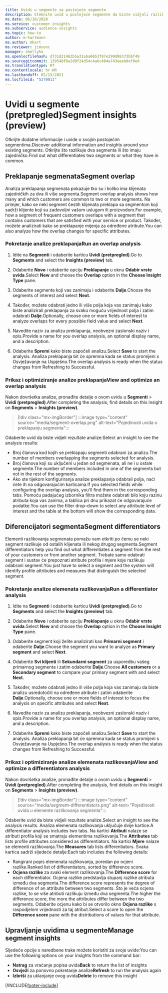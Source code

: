 ```yaml
---
title: Uvidi u segmente za postojeće segmente
description: Steknite uvid u postojeće segmente da biste vidjeli razlike i zajedničke karakteristike.
ms.date: 06/10/2020
ms.service: customer-insights
ms.subservice: audience-insights
ms.topic: how-to
author: m-hartmann
ms.author: mhart
ms.reviewer: jimsonc
manager: shellyha
ms.openlocfilehash: d731d21462b5a31aba0653f87e299d98373bbf49
ms.sourcegitcommit: 139548f8a2d0f24d54c4a6c404a743eeeb8ef8e0
ms.translationtype: HT
ms.contentlocale: hr-HR
ms.lasthandoff: 02/15/2021
ms.locfileid: "5270011"
---
```

# <a name="segment-insights-preview"></a><span data-ttu-id="b3aa6-103">Uvidi u segmente (pretpregled)</span><span class="sxs-lookup"><span data-stu-id="b3aa6-103">Segment insights (preview)</span></span>

<span data-ttu-id="b3aa6-104">Otkrijte dodatne informacije i uvide o svojim postojećim segmentima.</span><span class="sxs-lookup"><span data-stu-id="b3aa6-104">Discover additional information and insights around your existing segments.</span></span> <span data-ttu-id="b3aa6-105">Otkrijte što razlikuje dva segmenta ili što imaju zajedničko.</span><span class="sxs-lookup"><span data-stu-id="b3aa6-105">Find out what differentiates two segments or what they have in common.</span></span>

## <a name="segment-overlap"></a><span data-ttu-id="b3aa6-106">Preklapanje segmenata</span><span class="sxs-lookup"><span data-stu-id="b3aa6-106">Segment overlap</span></span>

<span data-ttu-id="b3aa6-107">Analiza preklapanja segmenata pokazuje tko su i koliko ima klijenata zajedničkih za dva ili više segmenta.</span><span class="sxs-lookup"><span data-stu-id="b3aa6-107">Segment overlap analysis shows how many and which customers are common to two or more segments.</span></span> <span data-ttu-id="b3aa6-108">Na primjer, kako se neki segment čestih klijenata preklapa sa segmentom koji sadrži klijente koji su zadovoljni vašom uslugom ili proizvodom.</span><span class="sxs-lookup"><span data-stu-id="b3aa6-108">For example, how a segment of frequent customers overlaps with a segment that contains customers that are satisfied with your service or product.</span></span>
<span data-ttu-id="b3aa6-109">Također, možete analizirati kako se preklapanje mijenja za određene atribute.</span><span class="sxs-lookup"><span data-stu-id="b3aa6-109">You can also analyze how the overlap changes for specific attributes.</span></span>

### <a name="run-an-overlap-analysis"></a><span data-ttu-id="b3aa6-110">Pokretanje analize preklapanja</span><span class="sxs-lookup"><span data-stu-id="b3aa6-110">Run an overlap analysis</span></span>

1. <span data-ttu-id="b3aa6-111">Idite na **Segmenti** i odaberite karticu **Uvidi (pretpregled)**.</span><span class="sxs-lookup"><span data-stu-id="b3aa6-111">Go to **Segments** and select the **Insights (preview)** tab.</span></span>

1. <span data-ttu-id="b3aa6-112">Odaberite **Novo** i odaberite opciju **Preklapanje** u oknu **Odabir vrste uvida**.</span><span class="sxs-lookup"><span data-stu-id="b3aa6-112">Select **New** and choose the **Overlap** option in the **Choose Insight Type** pane.</span></span>

1. <span data-ttu-id="b3aa6-113">Odaberite segmente koji vas zanimaju i odaberite **Dalje**.</span><span class="sxs-lookup"><span data-stu-id="b3aa6-113">Choose the segments of interest and select **Next**.</span></span>

1. <span data-ttu-id="b3aa6-114">Također, možete odabrati jedno ili više polja koja vas zanimaju kako biste analizirali preklapanja za svaku moguću vrijednost polja i zatim odabrati **Dalje**.</span><span class="sxs-lookup"><span data-stu-id="b3aa6-114">Optionally, choose one or more fields of interest to analyze overlaps for every possible field value and select **Next**.</span></span>

1. <span data-ttu-id="b3aa6-115">Navedite naziv za analizu preklapanja, neobvezni zaslonski naziv i opis.</span><span class="sxs-lookup"><span data-stu-id="b3aa6-115">Provide a name for you overlap analysis, an optional display name, and a description.</span></span>

1. <span data-ttu-id="b3aa6-116">Odaberite **Spremi** kako biste započeli analizu.</span><span class="sxs-lookup"><span data-stu-id="b3aa6-116">Select **Save** to start the analysis.</span></span> <span data-ttu-id="b3aa6-117">Analiza preklapanja bit će spremna kada se status promijeni s Osvježavanje na Uspješno.</span><span class="sxs-lookup"><span data-stu-id="b3aa6-117">The overlap analysis is ready when the status changes from Refreshing to Successful.</span></span>

### <a name="view-and-optimize-an-overlap-analysis"></a><span data-ttu-id="b3aa6-118">Prikaz i optimiziranje analize preklapanja</span><span class="sxs-lookup"><span data-stu-id="b3aa6-118">View and optimize an overlap analysis</span></span>

<span data-ttu-id="b3aa6-119">Nakon dovršetka analize, pronađite detalje o ovom uvidu u **Segmenti** > **Uvidi (pretpregled)**.</span><span class="sxs-lookup"><span data-stu-id="b3aa6-119">After completing the analysis, find details on this insight on **Segments** > **Insights (preview)**.</span></span>

> [!div class="mx-imgBorder"]
> :::image type="content" source="media/segment-overlap.png" alt-text="Pojedinosti uvida o preklapanju segmenta":::

<span data-ttu-id="b3aa6-121">Odaberite uvid da biste vidjeli rezultate analize:</span><span class="sxs-lookup"><span data-stu-id="b3aa6-121">Select an insight to see the analysis results:</span></span>

- <span data-ttu-id="b3aa6-122">Broj članova kod kojih se preklapaju segmenti odabrani za analizu.</span><span class="sxs-lookup"><span data-stu-id="b3aa6-122">The number of members overlapping the segments selected for analysis.</span></span>
- <span data-ttu-id="b3aa6-123">Broj članova koji su uključeni u jedan od segmenata, ali ne i u ostale segmente.</span><span class="sxs-lookup"><span data-stu-id="b3aa6-123">The number of members included in one of the segments but not in the rest of the segments.</span></span>
- <span data-ttu-id="b3aa6-124">Ako ste tijekom konfiguriranja analize preklapanja odabrali polja, naći ćete ih na odgovarajućim karticama.</span><span class="sxs-lookup"><span data-stu-id="b3aa6-124">If you selected fields while configuring the overlap analysis, you'll find them in the corresponding tabs.</span></span> <span data-ttu-id="b3aa6-125">Pomoću padajućeg izbornika filtra možete odabrati bilo koju razinu atributa koja vas zanima, a tablica pri dnu prikazat će odgovarajuće podatke.</span><span class="sxs-lookup"><span data-stu-id="b3aa6-125">You can use the filter drop-down to select any attribute level of interest and the table at the bottom will show the corresponding data.</span></span>

## <a name="segment-differentiators"></a><span data-ttu-id="b3aa6-126">Diferencijatori segmenta</span><span class="sxs-lookup"><span data-stu-id="b3aa6-126">Segment differentiators</span></span>

<span data-ttu-id="b3aa6-127">Elementi razlikovanja segmenata pomažu vam otkriti po čemu se neki segment razlikuje od ostalih klijenata ili nekog drugog segmenta.</span><span class="sxs-lookup"><span data-stu-id="b3aa6-127">Segment differentiators help you find out what differentiates a segment from the rest of your customers or from another segment.</span></span> <span data-ttu-id="b3aa6-128">Trebate samo odabrati segment i sustav će prepoznati atribute profila i mjere koje razlikuju odabrani segment.</span><span class="sxs-lookup"><span data-stu-id="b3aa6-128">You just have to select a segment and the system will identify profile attributes and measures that distinguish the selected segment.</span></span>

### <a name="run-a-differentiator-analysis"></a><span data-ttu-id="b3aa6-129">Pokretanje analize elemenata razlikovanja</span><span class="sxs-lookup"><span data-stu-id="b3aa6-129">Run a differentiator analysis</span></span>

1. <span data-ttu-id="b3aa6-130">Idite na **Segmenti** i odaberite karticu **Uvidi (pretpregled)**.</span><span class="sxs-lookup"><span data-stu-id="b3aa6-130">Go to **Segments** and select the **Insights (preview)** tab.</span></span>

1. <span data-ttu-id="b3aa6-131">Odaberite **Novo** i odaberite opciju **Preklapanje** u oknu **Odabir vrste uvida**.</span><span class="sxs-lookup"><span data-stu-id="b3aa6-131">Select **New** and choose the **Overlap** option in the **Choose Insight Type** pane.</span></span>

1. <span data-ttu-id="b3aa6-132">Odaberite segment koji želite analizirati kao **Primarni segment** i odaberite **Dalje**.</span><span class="sxs-lookup"><span data-stu-id="b3aa6-132">Choose the segment you want to analyze as **Primary segment** and select **Next**.</span></span>

1. <span data-ttu-id="b3aa6-133">Odaberite **Svi klijenti** ili **Sekundarni segment** za usporedbu vašeg primarnog segmenta i zatim odaberite **Dalje**.</span><span class="sxs-lookup"><span data-stu-id="b3aa6-133">Choose **All customers** or a **Secondary segment** to compare your primary segment with and select **Next**.</span></span>

1. <span data-ttu-id="b3aa6-134">Također, možete odabrati jedno ili više polja koja vas zanimaju da biste analizu usredotočili na određene atribute i zatim odaberite **Dalje**.</span><span class="sxs-lookup"><span data-stu-id="b3aa6-134">Optionally, choose one or more fields of interest to focus the analysis on specific attributes and select **Next**.</span></span>

1. <span data-ttu-id="b3aa6-135">Navedite naziv za analizu preklapanja, neobvezni zaslonski naziv i opis.</span><span class="sxs-lookup"><span data-stu-id="b3aa6-135">Provide a name for you overlap analysis, an optional display name, and a description.</span></span>

1. <span data-ttu-id="b3aa6-136">Odaberite **Spremi** kako biste započeli analizu.</span><span class="sxs-lookup"><span data-stu-id="b3aa6-136">Select **Save** to start the analysis.</span></span> <span data-ttu-id="b3aa6-137">Analiza preklapanja bit će spremna kada se status promijeni s Osvježavanje na Uspješno.</span><span class="sxs-lookup"><span data-stu-id="b3aa6-137">The overlap analysis is ready when the status changes from Refreshing to Successful.</span></span>

### <a name="view-and-optimize-a-differentiators-analysis"></a><span data-ttu-id="b3aa6-138">Prikaz i optimiziranje analize elemenata razlikovanja</span><span class="sxs-lookup"><span data-stu-id="b3aa6-138">View and optimize a differentiators analysis</span></span>

<span data-ttu-id="b3aa6-139">Nakon dovršetka analize, pronađite detalje o ovom uvidu u **Segmenti** > **Uvidi (pretpregled)**.</span><span class="sxs-lookup"><span data-stu-id="b3aa6-139">After completing the analysis, find details on this insight on **Segments** > **Insights (preview)**.</span></span>

> [!div class="mx-imgBorder"]
> :::image type="content" source="media/segment-differentiators.png" alt-text="Pojedinosti uvida u elemente razlikovanja segmenta":::

<span data-ttu-id="b3aa6-141">Odaberite uvid da biste vidjeli rezultate analize.</span><span class="sxs-lookup"><span data-stu-id="b3aa6-141">Select an insight to see the analysis results.</span></span> <span data-ttu-id="b3aa6-142">Analiza elemenata razlikovanja uključuje dvije kartice.</span><span class="sxs-lookup"><span data-stu-id="b3aa6-142">A differentiator analysis includes two tabs.</span></span> <span data-ttu-id="b3aa6-143">Na kartici **Atributi** nalaze se atributi profila koji se smatraju elementima razlikovanja.</span><span class="sxs-lookup"><span data-stu-id="b3aa6-143">The **Attributes** tab lists profile attributes considered as differentiators.</span></span> <span data-ttu-id="b3aa6-144">Na kartici **Mjere** nalaze se elementi razlikovanja.</span><span class="sxs-lookup"><span data-stu-id="b3aa6-144">The **Measures** tab lists differentiators.</span></span> <span data-ttu-id="b3aa6-145">Svaka kartica sadrži sljedeće detalje:</span><span class="sxs-lookup"><span data-stu-id="b3aa6-145">Each tab includes the following details:</span></span>

- <span data-ttu-id="b3aa6-146">Rangirani popis elemenata razlikovanja, poredan po ocjeni razlike.</span><span class="sxs-lookup"><span data-stu-id="b3aa6-146">Ranked list of differentiators, sorted by difference score.</span></span>
- <span data-ttu-id="b3aa6-147">**Ocjena razlike** za svaki element razlikovanja.</span><span class="sxs-lookup"><span data-stu-id="b3aa6-147">The **Difference score** for each differentiator.</span></span> <span data-ttu-id="b3aa6-148">Ocjena razlike predstavlja stupanj razlike atributa između dva segmenta.</span><span class="sxs-lookup"><span data-stu-id="b3aa6-148">The difference score represents the degree of difference of an attribute between two segments.</span></span> <span data-ttu-id="b3aa6-149">Što je veća ocjena razlike, to se više atributi razlikuju između dva segmenta.</span><span class="sxs-lookup"><span data-stu-id="b3aa6-149">The higher the difference score, the more the attributes differ between the two segments.</span></span> <span data-ttu-id="b3aa6-150">Odaberite ocjenu kako bi se otvorilo okno **Ocjena razlike** s raspodjelom vrijednosti za taj atribut.</span><span class="sxs-lookup"><span data-stu-id="b3aa6-150">Select a score to open the **Difference score** pane with the distributions of values for that attribute.</span></span>

## <a name="manage-segment-insights"></a><span data-ttu-id="b3aa6-151">Upravljanje uvidima u segmente</span><span class="sxs-lookup"><span data-stu-id="b3aa6-151">Manage segment insights</span></span>

<span data-ttu-id="b3aa6-152">Sljedeće opcije s naredbene trake možete koristiti za svoje uvide:</span><span class="sxs-lookup"><span data-stu-id="b3aa6-152">You can use the following options on your insights from the command bar:</span></span>

- <span data-ttu-id="b3aa6-153">**Natrag** za vraćanje popisa uvida</span><span class="sxs-lookup"><span data-stu-id="b3aa6-153">**Back** to return the list of insights</span></span>
- <span data-ttu-id="b3aa6-154">**Osvježi** za ponovno pokretanje analize</span><span class="sxs-lookup"><span data-stu-id="b3aa6-154">**Refresh** to run the analysis again</span></span>
- <span data-ttu-id="b3aa6-155">**Izbriši** za uklanjanje ovog uvida</span><span class="sxs-lookup"><span data-stu-id="b3aa6-155">**Delete** to remove this insight</span></span>


[!INCLUDE[footer-include](../includes/footer-banner.md)]